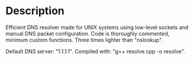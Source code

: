 # Description
Efficient DNS resolver made for UNIX systems using low-level sockets and manual DNS packet configuration. Code is thoroughly commented, minimum custom functions. Three times lighter than "nslookup". 

Default DNS server: "1.1.1.1". Compiled with: "g++ resolve.cpp -o resolve".
